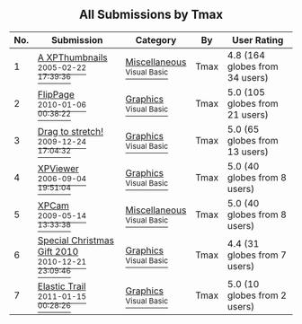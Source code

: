 ﻿<div align="center">

## All Submissions by Tmax

</div>

No.  | Submission | Category | By   | User Rating
---- | ---------- | -------- | ---- | -----------
1 | [A XPThumbnails<br /><sup>2005-02-22 17:39:36</sup>](https://github.com/Planet-Source-Code/tmax-a-xpthumbnails__1-59091) | [Miscellaneous<br /><sup>Visual Basic</sup>](../ByCategory/miscellaneous__1-1.md) | Tmax | 4.8 (164 globes from 34 users)
2 | [FlipPage<br /><sup>2010-01-06 00:38:22</sup>](https://github.com/Planet-Source-Code/tmax-flippage__1-72803) | [Graphics<br /><sup>Visual Basic</sup>](../ByCategory/graphics__1-46.md) | Tmax | 5.0 (105 globes from 21 users)
3 | [Drag to stretch\!<br /><sup>2009-12-24 17:04:32</sup>](https://github.com/Planet-Source-Code/tmax-drag-to-stretch__1-72805) | [Graphics<br /><sup>Visual Basic</sup>](../ByCategory/graphics__1-46.md) | Tmax | 5.0 (65 globes from 13 users)
4 | [XPViewer<br /><sup>2006-09-04 19:51:04</sup>](https://github.com/Planet-Source-Code/tmax-xpviewer__1-66454) | [Graphics<br /><sup>Visual Basic</sup>](../ByCategory/graphics__1-46.md) | Tmax | 5.0 (40 globes from 8 users)
5 | [XPCam<br /><sup>2009-05-14 13:33:38</sup>](https://github.com/Planet-Source-Code/tmax-xpcam__1-72091) | [Miscellaneous<br /><sup>Visual Basic</sup>](../ByCategory/miscellaneous__1-1.md) | Tmax | 5.0 (40 globes from 8 users)
6 | [Special Christmas Gift 2010<br /><sup>2010-12-21 23:09:46</sup>](https://github.com/Planet-Source-Code/tmax-special-christmas-gift-2010__1-73645) | [Graphics<br /><sup>Visual Basic</sup>](../ByCategory/graphics__1-46.md) | Tmax | 4.4 (31 globes from 7 users)
7 | [Elastic Trail<br /><sup>2011-01-15 00:28:26</sup>](https://github.com/Planet-Source-Code/tmax-elastic-trail__1-73684) | [Graphics<br /><sup>Visual Basic</sup>](../ByCategory/graphics__1-46.md) | Tmax | 5.0 (10 globes from 2 users)
